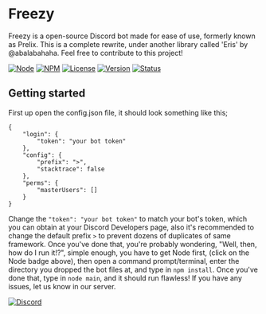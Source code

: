 # Freezy
Freezy is a open-source Discord bot made for ease of use, formerly known as Prelix. This is a complete rewrite, under another library called 'Eris' by @abalabahaha. Feel free to contribute to this project!

[![Node](https://img.shields.io/badge/Node-5.x.x-green.svg)](http://nodejs.org)
[![NPM](https://img.shields.io/badge/NPM-3.x.x-blue.svg)](http://nodejs.org)
[![License](https://img.shields.io/badge/License-GPL--3.0-blue.svg)]()
[![Version](https://img.shields.io/badge/Version-1.0.1_dev-yellow.svg)]()
[![Status](https://img.shields.io/badge/Status-In_progress-yellow.svg)]()
## Getting started
First up open the config.json file, it should look something like this;
```
{
    "login": {
        "token": "your bot token"
    },
    "config": {
        "prefix": ">",
        "stacktrace": false
    },
    "perms": {
        "masterUsers": []
    }
}
```
Change the `"token": "your bot token"` to match your bot's token, which you can obtain at your Discord Developers page, also it's recommended to change the default prefix `>` to prevent dozens of duplicates of same framework.
Once you've done that, you're probably wondering, "Well, then, how do I run it!?", simple enough, you have to get Node first, (click on the Node badge above), then open a command prompt/terminal, enter the directory you dropped the bot files at, and type in `npm install`.
Once you've done that, type in `node main`, and it should run flawless! If you have any issues, let us know in our server.

[![Discord](https://discordapp.com/api/servers/206431108047437824/widget.png?style=banner3)](https://discord.gg/ZKA7sE8)
